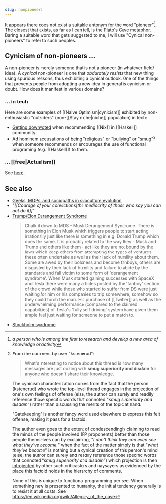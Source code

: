```yaml
---
slug: nonpioneers
---
```


It appears there does not exist a suitable antonym for the word "pioneer"[^def]. The closest that exists, as far as I can tell, is the [Plato's Cave](https://en.wikipedia.org/wiki/Allegory_of_the_cave) metaphor. Baring a suitable word that gets suggested to me, I will use "Cynical non-pioneers" to refer to such peoples.

[^def]: *a person who is among the first to research and develop a new area of knowledge or activity*

## Cynicism of non-pioneers ...

A non-pioneer is merely someone that is not a pioneer (in whatever field/ idea). A *cynical* non-pioneer is one that *obdurately resists* that new thing using spurious reasons, thus exhibiting a cynical outlook. One of the things that prevents people from adopting a new idea in general is cynicism or doubt. How does it manifest in various domains?

### ... in tech

Here are some examples of [[Naive Optimism|cynicism]] exhibited by non-enthusiastic "outsiders" (non-[[Stay niche|niche]] population) in tech:

- [Getting downvoted](https://old.reddit.com/r/haskell/comments/y6a07e/simple_ghc_stack_for_a_novice/iso56t8/) when recommending [[Nix]] in [[Haskell]] community.
- Ad hominem accusations of [being "religious" or "bullying" or "smug"](https://news.ycombinator.com/item?id=33433783)[^fp-criticaster] when someone recommends or encourages the use of functional programing (e.g. [[Haskell]]) to them.

### ... [[free|Actualism]]

See [here](http://actualfreedom.com.au/sundry/commonobjections/croindex.htm).

## See also

- [Geeks, MOPs, and sociopaths in subculture evolution](https://meaningness.com/geeks-mops-sociopaths)
- "*[[Courage of your convictions|the mediocrity of those who say you can not do it]]*"
- [Trump/Elon Derangement Syndrome](https://archive.is/c4uEQ)
  > Chalk it down to MDS - Musk Derangement Syndrome. There is something in Elon Musk which triggers people to start acting irrationally just like there is something in e.g. Donald Trump which does the same. It is probably related to the way they - Musk and Trump and others like them - act like they are not bound by the laws which keep others from attempting the types of ventures these often undertake as well as their lack of humility about them. Some are awed by their boldness and become fanboys, others are disgusted by their lack of humility and failure to abide by the standards and fall victim to some form of 'derangement syndrome'. When Musk started gaining successes with SpaceX and Tesla there were many articles posted by the 'fanboy' section of the crowd while those who started to suffer from DS were just waiting for him or his companies to trip somewhere, somehow so they could torch the man. His purchase of [[Twitter]] as well as the underwhelming performance (compared to the claimed capabilities) of Tesla's 'fully self driving' system have given them ample fuel just waiting for someone to put a match to.
- [Stockholm syndrome](https://www.bbc.com/news/magazine-22447726)

[^fp-criticaster]: 
    From the comment by user "kstenerud":
    
    > What's interesting to notice about this thread is how many messages are just oozing with **smug superiority and disdain** for anyone who doesn't share their knowledge. 

    The cynicism characterization comes from the fact that the person (kstenerud) who wrote the top-level thread engages in the [projection](https://en.wikipedia.org/wiki/Psychological_projection) of one's own feelings of offense (else, the author can surely and readily reference those specific words that connoted "*smug superiority and disdain*") rather than discussing the merits of the topic at hand.

    "Gatekeeping" is another fancy word used elsewhere to express this felt offense, making it pass for a factoid.

    The author even goes to the extent of condescendingly claiming to read the minds of the people involved (FP proponents) better than those people themselves can by exclaiming, "*I don't think they can even see what they've become.*" when the fact of the matter simply is that "*what they've become*" is nothing but a cynical creation of this person's mind (else, the author can surely and readily reference those specific words that connoted “*smug superiority and disdain*”) which projection is then [introjected](https://archive.is/rUiwZ#selection-187.47-205.10) by other such criticasters and naysayers as evidenced by the place this factoid holds in the hierarchy of comments.

    None of this is unique to functional programming per see. When something new is presented to humanity, the initial tendency generally is to resist it at all costs. See https://en.wikipedia.org/wiki/Allegory_of_the_cave
